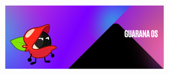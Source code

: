 ![Guarana OS](https://raw.githubusercontent.com/guarana-team/community/main/assets/banners/banner-guarana-os.png)
